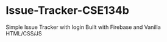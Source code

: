 # Issue-Tracker-CSE134b
Simple Issue Tracker with login
Built with Firebase and Vanilla HTML/CSS/JS
